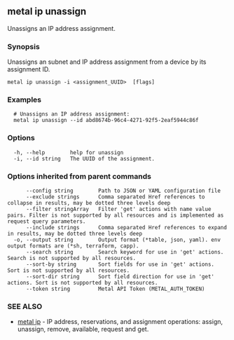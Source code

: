 ## metal ip unassign

Unassigns an IP address assignment.

### Synopsis

Unassigns an subnet and IP address assignment from a device by its assignment ID. 

```
metal ip unassign -i <assignment_UUID>  [flags]
```

### Examples

```
  # Unassigns an IP address assignment:
  metal ip unassign --id abd8674b-96c4-4271-92f5-2eaf5944c86f
```

### Options

```
  -h, --help        help for unassign
  -i, --id string   The UUID of the assignment.
```

### Options inherited from parent commands

```
      --config string        Path to JSON or YAML configuration file
      --exclude strings      Comma separated Href references to collapse in results, may be dotted three levels deep
      --filter stringArray   Filter 'get' actions with name value pairs. Filter is not supported by all resources and is implemented as request query parameters.
      --include strings      Comma separated Href references to expand in results, may be dotted three levels deep
  -o, --output string        Output format (*table, json, yaml). env output formats are (*sh, terraform, capp).
      --search string        Search keyword for use in 'get' actions. Search is not supported by all resources.
      --sort-by string       Sort fields for use in 'get' actions. Sort is not supported by all resources.
      --sort-dir string      Sort field direction for use in 'get' actions. Sort is not supported by all resources.
      --token string         Metal API Token (METAL_AUTH_TOKEN)
```

### SEE ALSO

* [metal ip](metal_ip.md)	 - IP address, reservations, and assignment operations: assign, unassign, remove, available, request and get.

